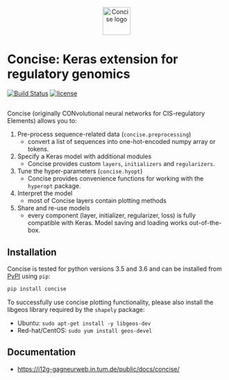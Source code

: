 <div align="center">
    <img src="docs/img/concise_logo_text.jpg" alt="Concise logo" height="64" width="64">
</div>


# Concise: Keras extension for regulatory genomics

[![Build Status](https://travis-ci.org/gagneurlab/concise.svg?branch=master)](https://travis-ci.org/gagneurlab/concise)
[![license](https://img.shields.io/github/license/mashape/apistatus.svg?maxAge=2592000)](https://github.com/fchollet/keras/blob/master/LICENSE)

## 

Concise (originally CONvolutional neural networks for CIS-regulatory Elements) allows you to:

1. Pre-process sequence-related data (`concise.preprocessing`)
    - convert a list of sequences into one-hot-encoded numpy array or tokens.
2. Specify a Keras model with additional modules
    - Concise provides custom `layers`, `initializers` and `regularizers`.
3. Tune the hyper-parameters (`concise.hyopt`)
    - Concise provides convenience functions for working with the `hyperopt` package.
4. Interpret the model
    - most of Concise layers contain plotting methods
5. Share and re-use models
    - every component (layer, initializer, regularizer, loss) is fully compatible with Keras. Model saving and loading works out-of-the-box.


## Installation

Concise is tested for python versions 3.5 and 3.6 and can be installed from [PyPI](pypi.python.org) using `pip`:

```sh
pip install concise
```

To successfully use concise plotting functionality, please also install the libgeos library required by the `shapely` package:

- Ubuntu: `sudo apt-get install -y libgeos-dev`
- Red-hat/CentOS: `sudo yum install geos-devel`

<!-- Make sure your Keras is installed properly and configured with the backend of choice. -->

## Documentation

- <https://i12g-gagneurweb.in.tum.de/public/docs/concise/>


